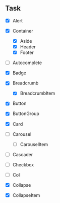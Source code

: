 ## Task

- [x] Alert
- [x] Container
  - [x] Aside
  - [x] Header
  - [x] Footer
- [ ] Autocomplete
- [x] Badge
- [x] Breadcrumb
  - [x] BreadcrumbItem
- [x] Button
- [x] ButtonGroup
- [x] Card
- [ ] Carousel
  - [ ] CarouselItem
- [ ] Cascader
- [ ] Checkbox
- [ ] Col
- [x] Collapse
- [x] CollapseItem


